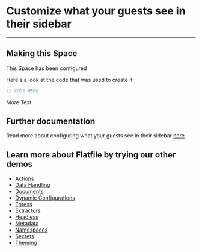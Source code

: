 # Customize what your guests see in their sidebar

---

## Making this Space

This Space has been configured

Here's a look at the code that was used to create it:

```jsx
// CODE HERE
```

More Text

## Further documentation

Read more about configuring what your guests see in their sidebar [here](https://flatfile.com/docs/guides/guest_sidebar).

## Learn more about Flatfile by trying our other demos

- [Actions](https://platform.flatfile.com/getting-started)
- [Data Handling](https://platform.flatfile.com/getting-started)
- [Documents](https://platform.flatfile.com/getting-started)
- [Dynamic Configurations](https://platform.flatfile.com/getting-started)
- [Egress](https://platform.flatfile.com/getting-started)
- [Extractors](https://platform.flatfile.com/getting-started)
- [Headless](https://platform.flatfile.com/getting-started)
- [Metadata](https://platform.flatfile.com/getting-started)
- [Namespaces](https://platform.flatfile.com/getting-started)
- [Secrets](https://platform.flatfile.com/getting-started)
- [Theming](https://platform.flatfile.com/getting-started)

